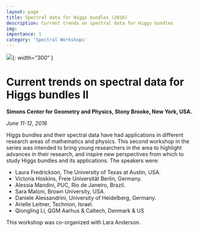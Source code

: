 ```yaml
---
layout: page
title: Spectral data for Higgs bundles (2016)
description: Current trends on spectral data for Higgs bundles
img: 
importance: 1
category: 'Spectral Workshops'
---
```


![]({{site.baseurl}}/assets/img/spectral-2016.jpg){: width="300" }

# Current trends on spectral data for Higgs bundles II

**Simons Center for Geometry and Physics, Stony Brooke, New York, USA.**

*June 11-12, 2016*

Higgs bundles and their spectral data have had applications in different research areas of mathematics and physics. This second  workshop in the series was intended to bring young researchers in the area to highlight advances in their research, and inspire new perspectives from which to study Higgs bundles and its applications. The speakers were:

* Laura Fredrickson, The University of Texas at Austin, USA.
* Victoria Hoskins, Freie Universität Berlin, Germany.
* Alessia Mandini, PUC, Rio de Janeiro, Brazil.
* Sara Maloni, Brown University, USA.
* Daniele Alessandrini, University of Heidelberg, Germany.
* Arielle Leitner, Technion, Israel.
* Qiongling Li, QGM Aarhus & Caltech, Denmark & US

This workshop was co-organized with Lara Anderson.